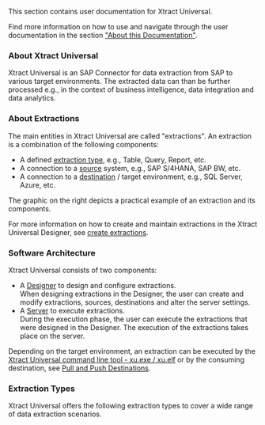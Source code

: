This section contains user documentation for Xtract Universal.

Find more information on how to use and navigate through the user documentation in the section ["About this Documentation"](../about-this-documentation/).

### About Xtract Universal

Xtract Universal is an SAP Connector for data extraction from SAP to various target environments. The extracted data can than be further processed e.g., in the context of business intelligence, data integration and data analytics.

### About Extractions

The main entities in Xtract Universal are called "extractions". An extraction is a combination of the following components:

- A defined [extraction type](#extraction-types), e.g., Table, Query, Report, etc.
- A connection to a [source](../setup/requirements/#supported-sap-systems-and-releases) system, e.g., SAP S/4HANA, SAP BW, etc.
- A connection to a [destination](../destinations/) / target environment, e.g., SQL Server, Azure, etc.

The graphic on the right depicts a practical example of an extraction and its components.

For more information on how to create and maintain extractions in the Xtract Universal Designer, see [create extractions](../../getting-started/#create-an-extraction).

### Software Architecture

Xtract Universal consists of two components:

- A [Designer](../designer/) to design and configure extractions.\
  When designing extractions in the Designer, the user can create and modify extractions, sources, destinations and alter the server settings.
- A [Server](../server/) to execute extractions.\
  During the execution phase, the user can execute the extractions that were designed in the Designer. The execution of the extractions takes place on the server.

Depending on the target environment, an extraction can be executed by the [Xtract Universal command line tool - xu.exe / xu.elf](../execute-and-automate/call-via-commandline/) or by the consuming destination, see [Pull and Push Destinations](../destinations/).

### Extraction Types

Xtract Universal offers the following extraction types to cover a wide range of data extraction scenarios.

